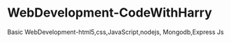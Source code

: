 # WebDevelopment-CodeWithHarry
Basic WebDevelopment-html5,css,JavaScript,nodejs, Mongodb,Express Js

